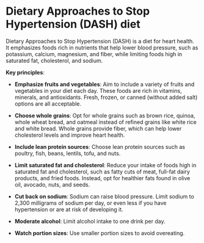 <!--
source: gpt-3 + jph editing
abbr: DASH
tags: diets
-->

# Dietary Approaches to Stop Hypertension (DASH) diet

Dietary Approaches to Stop Hypertension (DASH) is a diet for heart health. It emphasizes foods rich in nutrients that help lower blood pressure, such as potassium, calcium, magnesium, and fiber, while limiting foods high in saturated fat, cholesterol, and sodium.

**Key principles**:

* **Emphasize fruits and vegetables**: Aim to include a variety of fruits and vegetables in your diet each day. These foods are rich in vitamins, minerals, and antioxidants. Fresh, frozen, or canned (without added salt) options are all acceptable.

* **Choose whole grains**: Opt for whole grains such as brown rice, quinoa, whole wheat bread, and oatmeal instead of refined grains like white rice and white bread. Whole grains provide fiber, which can help lower cholesterol levels and improve heart health.

* **Include lean protein sources**: Choose lean protein sources such as poultry, fish, beans, lentils, tofu, and nuts.

* **Limit saturated fat and cholesterol**: Reduce your intake of foods high in saturated fat and cholesterol, such as fatty cuts of meat, full-fat dairy products, and fried foods. Instead, opt for healthier fats found in olive oil, avocado, nuts, and seeds.

* **Cut back on sodium**: Sodium can raise blood pressure. Limit sodium to 2,300 milligrams of sodium per day, or even less if you have hypertension or are at risk of developing it.

* **Moderate alcohol**: Limit alcohol intake to one drink per day.

* **Watch portion sizes**: Use smaller portion sizes to avoid overeating.
